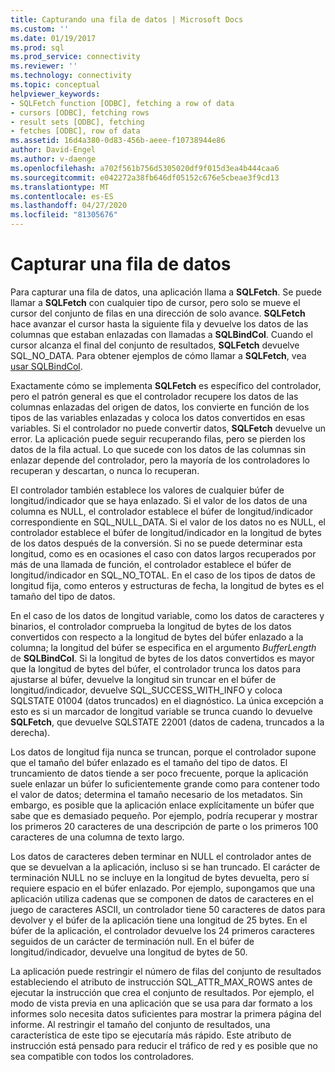 ```yaml
---
title: Capturando una fila de datos | Microsoft Docs
ms.custom: ''
ms.date: 01/19/2017
ms.prod: sql
ms.prod_service: connectivity
ms.reviewer: ''
ms.technology: connectivity
ms.topic: conceptual
helpviewer_keywords:
- SQLFetch function [ODBC], fetching a row of data
- cursors [ODBC], fetching rows
- result sets [ODBC], fetching
- fetches [ODBC], row of data
ms.assetid: 16d4a380-0d83-456b-aeee-f10738944e86
author: David-Engel
ms.author: v-daenge
ms.openlocfilehash: a702f561b756d5305020df9f015d3ea4b444caa6
ms.sourcegitcommit: e042272a38fb646df05152c676e5cbeae3f9cd13
ms.translationtype: MT
ms.contentlocale: es-ES
ms.lasthandoff: 04/27/2020
ms.locfileid: "81305676"
---
```

# <a name="fetching-a-row-of-data"></a>Capturar una fila de datos
Para capturar una fila de datos, una aplicación llama a **SQLFetch**. Se puede llamar a **SQLFetch** con cualquier tipo de cursor, pero solo se mueve el cursor del conjunto de filas en una dirección de solo avance. **SQLFetch** hace avanzar el cursor hasta la siguiente fila y devuelve los datos de las columnas que estaban enlazadas con llamadas a **SQLBindCol**. Cuando el cursor alcanza el final del conjunto de resultados, **SQLFetch** devuelve SQL_NO_DATA. Para obtener ejemplos de cómo llamar a **SQLFetch**, vea [usar SQLBindCol](../../../odbc/reference/develop-app/using-sqlbindcol.md).  
  
 Exactamente cómo se implementa **SQLFetch** es específico del controlador, pero el patrón general es que el controlador recupere los datos de las columnas enlazadas del origen de datos, los convierte en función de los tipos de las variables enlazadas y coloca los datos convertidos en esas variables. Si el controlador no puede convertir datos, **SQLFetch** devuelve un error. La aplicación puede seguir recuperando filas, pero se pierden los datos de la fila actual. Lo que sucede con los datos de las columnas sin enlazar depende del controlador, pero la mayoría de los controladores lo recuperan y descartan, o nunca lo recuperan.  
  
 El controlador también establece los valores de cualquier búfer de longitud/indicador que se haya enlazado. Si el valor de los datos de una columna es NULL, el controlador establece el búfer de longitud/indicador correspondiente en SQL_NULL_DATA. Si el valor de los datos no es NULL, el controlador establece el búfer de longitud/indicador en la longitud de bytes de los datos después de la conversión. Si no se puede determinar esta longitud, como es en ocasiones el caso con datos largos recuperados por más de una llamada de función, el controlador establece el búfer de longitud/indicador en SQL_NO_TOTAL. En el caso de los tipos de datos de longitud fija, como enteros y estructuras de fecha, la longitud de bytes es el tamaño del tipo de datos.  
  
 En el caso de los datos de longitud variable, como los datos de caracteres y binarios, el controlador comprueba la longitud de bytes de los datos convertidos con respecto a la longitud de bytes del búfer enlazado a la columna; la longitud del búfer se especifica en el argumento *BufferLength* de **SQLBindCol**. Si la longitud de bytes de los datos convertidos es mayor que la longitud de bytes del búfer, el controlador trunca los datos para ajustarse al búfer, devuelve la longitud sin truncar en el búfer de longitud/indicador, devuelve SQL_SUCCESS_WITH_INFO y coloca SQLSTATE 01004 (datos truncados) en el diagnóstico. La única excepción a esto es si un marcador de longitud variable se trunca cuando lo devuelve **SQLFetch**, que devuelve SQLSTATE 22001 (datos de cadena, truncados a la derecha).  
  
 Los datos de longitud fija nunca se truncan, porque el controlador supone que el tamaño del búfer enlazado es el tamaño del tipo de datos. El truncamiento de datos tiende a ser poco frecuente, porque la aplicación suele enlazar un búfer lo suficientemente grande como para contener todo el valor de datos; determina el tamaño necesario de los metadatos. Sin embargo, es posible que la aplicación enlace explícitamente un búfer que sabe que es demasiado pequeño. Por ejemplo, podría recuperar y mostrar los primeros 20 caracteres de una descripción de parte o los primeros 100 caracteres de una columna de texto largo.  
  
 Los datos de caracteres deben terminar en NULL el controlador antes de que se devuelvan a la aplicación, incluso si se han truncado. El carácter de terminación NULL no se incluye en la longitud de bytes devuelta, pero sí requiere espacio en el búfer enlazado. Por ejemplo, supongamos que una aplicación utiliza cadenas que se componen de datos de caracteres en el juego de caracteres ASCII, un controlador tiene 50 caracteres de datos para devolver y el búfer de la aplicación tiene una longitud de 25 bytes. En el búfer de la aplicación, el controlador devuelve los 24 primeros caracteres seguidos de un carácter de terminación null. En el búfer de longitud/indicador, devuelve una longitud de bytes de 50.  
  
 La aplicación puede restringir el número de filas del conjunto de resultados estableciendo el atributo de instrucción SQL_ATTR_MAX_ROWS antes de ejecutar la instrucción que crea el conjunto de resultados. Por ejemplo, el modo de vista previa en una aplicación que se usa para dar formato a los informes solo necesita datos suficientes para mostrar la primera página del informe. Al restringir el tamaño del conjunto de resultados, una característica de este tipo se ejecutaría más rápido. Este atributo de instrucción está pensado para reducir el tráfico de red y es posible que no sea compatible con todos los controladores.

